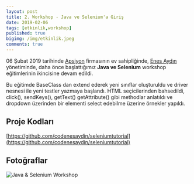 ```yaml
---
layout: post
title: 2. Workshop - Java ve Selenium'a Giriş
date: 2019-02-06
tags: [etkinlik,workshop]
published: true
bigimg: /img/etkinlik.jpeg
comments: true
---
```


06 Şubat 2019 tarihinde [Apsiyon](https://www.apsiyon.com/) firmasının ev sahipliğinde, [Enes Aydın](https://tr.linkedin.com/in/enes-aydin-cv) yönetiminde, daha önce başlattığımız **Java ve Selenium** workshop  eğitimlerinin ikincisine devam edildi.

Bu eğitimde BaseClass dan extend ederek yeni sınıflar oluşturuldu ve driver nesnesi ile yeni testler yazmaya başlandı. HTML seçicilerinden bahsedildi, click(), sendKeys(), getText() getAttribute() gibi methodlar anlatıldı ve dropdown üzerinden bir elementi select edebilme üzerine örnekler yapıldı.

## Proje Kodları
[https://github.com/codenesaydin/seleniumtutorial](https://github.com/codenesaydin/seleniumtutorial)

## Fotoğraflar
![Java & Selenium Workshop](https://www.softwaretestingturkey.com/img/2019/workshop_2_apsiyon.jpg)
